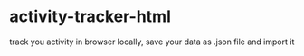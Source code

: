 # activity-tracker-html
track you activity in browser locally, save your data as .json file and import it
